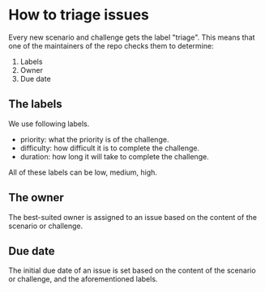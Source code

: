 # How to triage issues

Every new scenario and challenge gets the label "triage".
This means that one of the maintainers of the repo checks them
to determine:

1. Labels
2. Owner
3. Due date

## The labels
We use following labels.

- priority: what the priority is of the challenge.
- difficulty: how difficult it is to complete the challenge.
- duration: how long it will take to complete the challenge.

All of these labels can be low, medium, high.

## The owner
The best-suited owner is assigned to an issue based on the content of the scenario or challenge.

## Due date
The initial due date of an issue is set based on the content of the scenario or challenge, 
and the aforementioned labels.